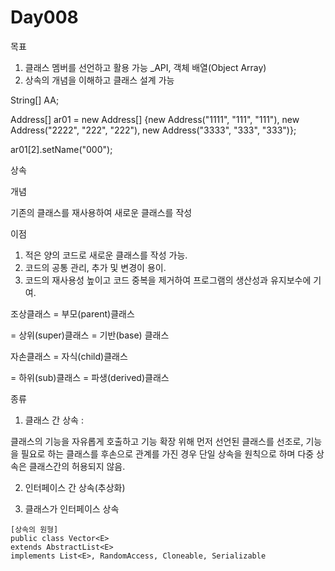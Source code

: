 # Day008

목표

1. 클래스 멤버를 선언하고 활용 가능 _API, 객체 배열(Object Array)
2. 상속의 개념을 이해하고 클래스 설계 가능

String[] AA;

Address[] ar01 = new Address[] {new Address("1111", "111", "111"),
new Address("2222", "222", "222"),
new Address("3333", "333", "333")};

ar01[2].setName("000");

상속

개념

기존의 클래스를 재사용하여 새로운 클래스를 작성

이점

1. 적은 양의 코드로 새로운 클래스를 작성 가능.
2. 코드의 공통 관리, 추가 및 변경이 용이.
3. 코드의 재사용성 높이고 코드 중복을 제거하여 프로그램의 생산성과 유지보수에 기여.

조상클래스 = 부모(parent)클래스 

= 상위(super)클래스 = 기반(base) 클래스

자손클래스 = 자식(child)클래스

 = 하위(sub)클래스 = 파생(derived)클래스

종류

1) 클래스 간 상속 : 

클래스의 기능을 자유롭게 호출하고 기능 확장 위해 먼저 선언된 클래스를 선조로, 기능을 필요로 하는 클래스를 후손으로 관계를 가진 경우
단일 상속을 원칙으로 하며 다중 상속은 클래스간의 허용되지 않음.

2) 인터페이스 간 상속(추상화)

3) 클래스가 인터페이스 상속

```
[상속의 원형]
public class Vector<E>
extends AbstractList<E>
implements List<E>, RandomAccess, Cloneable, Serializable
```